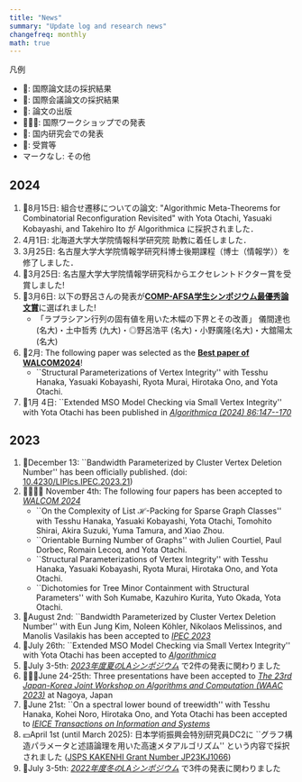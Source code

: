 ```yaml
---
title: "News"
summary: "Update log and research news"
changefreq: monthly
math: true
---
```


凡例
- 📕: 国際論文誌の採択結果
- 📘: 国際会議論文の採択結果
- 📖: 論文の出版
- 🧑‍🤝‍🧑: 国際ワークショップでの発表
- 🗾: 国内研究会での発表
- 🎉: 受賞等
- マークなし: その他


## 2024
1. 📕8月15日: 組合せ遷移についての論文: "Algorithmic Meta-Theorems for Combinatorial Reconfiguration Revisited" with Yota Otachi, Yasuaki Kobayashi, and Takehiro Ito が Algorithmica に採択されました．
1. 4月1日: 北海道大学大学院情報科学研究院 助教に着任しました．
1. 3月25日: 名古屋大学大学院情報学研究科博士後期課程（博士（情報学））を修了しました．
1. 🎉3月25日: 名古屋大学大学院情報学研究科からエクセレントドクター賞を受賞しました!
1. 🎉3月6日: 以下の野呂さんの発表が[**COMP-AFSA学生シンポジウム最優秀論文賞**](https://www.ieice.org/~comp/student-sympo/2024.html)に選ばれました!
    - 「ラプラシアン行列の固有値を用いた木幅の下界とその改善」 儀間達也 (名大)・土中哲秀 (九大)・◎野呂浩平 (名大)・小野廣隆(名大)・大舘陽太(名大)
1. 🎉2月: The following paper was selected as the [**Best paper of WALCOM2024**](https://www.kono.cis.iwate-u.ac.jp/~yamanaka/walcom2024/index.html)!
   - ``Structural Parameterizations of Vertex Integrity'' with Tesshu Hanaka, Yasuaki Kobayashi, Ryota Murai, Hirotaka Ono, and Yota Otachi. 
1. 📖1月 4日: ``Extended MSO Model Checking via Small Vertex Integrity'' with Yota Otachi has been published in [_Algorithmica (2024) 86:147--170_](https://doi.org/10.1007/s00453-023-01161-9)

## 2023
1. 📖December 13: ``Bandwidth Parameterized by Cluster Vertex Deletion Number'' has been officially published. (doi: [10.4230/LIPIcs.IPEC.2023.21](https://doi.org/10.4230/LIPIcs.IPEC.2023.21))
1. 📘📘📘📘 November 4th: The following four papers has been accepted to [_WALCOM 2024_](https://www.kono.cis.iwate-u.ac.jp/~yamanaka/walcom2024/) 
	- ``On the Complexity of List $\mathcal H$-Packing for Sparse Graph Classes'' with Tesshu Hanaka, Yasuaki Kobayashi, Yota Otachi, Tomohito Shirai, Akira Suzuki, Yuma Tamura, and Xiao Zhou.
	- ``Orientable Burning Number of Graphs'' with Julien Courtiel, Paul Dorbec, Romain Lecoq, and Yota Otachi.
	- ``Structural Parameterizations of Vertex Integrity'' with Tesshu Hanaka, Yasuaki Kobayashi, Ryota Murai, Hirotaka Ono, and Yota Otachi.
	- ``Dichotomies for Tree Minor Containment with Structural Parameters'' with Soh Kumabe, Kazuhiro Kurita, Yuto Okada, Yota Otachi.
1. 📘August 2nd: ``Bandwidth Parameterized by Cluster Vertex Deletion Number''
	 with Eun Jung Kim, Noleen Köhler, Nikolaos Melissinos, and Manolis Vasilakis has been accepted to [_IPEC 2023_](https://algo-conference.org/2023/ipec/)
1. 📕July 26th: ``Extended MSO Model Checking via Small Vertex Integrity'' with Yota Otachi has been accepted to [_Algorithmica_](https://doi.org/10.1007/s00453-023-01161-9)
1. 🗾July 3-5th: [_2023年度夏のLAシンポジウム_](https://la-symposium.github.io/2023/summer.html) で2件の発表に関わりました
1. 🧑‍🤝‍🧑June 24-25th: Three presentations have been accepted to [_The 23rd Japan-Korea Joint Workshop on Algorithms and Computation (WAAC 2023)_](https://www.math.mi.i.nagoya-u.ac.jp/~otachi/events/waac23/) at Nagoya, Japan
1. 📕June 21st: ``On a spectral lower bound of treewidth'' with Tesshu Hanaka, Kohei Noro, Hirotaka Ono, and Yota Otachi
	has been accepted to [_IEICE Transactions on Information and Systems_](https://search.ieice.org/iss/index.html)
1. 💴April 1st (until March 2025): 日本学術振興会特別研究員DC2に ``グラフ構造パラメータと述語論理を用いた高速メタアルゴリズム'' という内容で採択されました ([JSPS KAKENHI Grant Number JP23KJ1066](https://kaken.nii.ac.jp/grant/KAKENHI-PROJECT-23KJ1066/)) 
1. 🗾July 3-5th: [_2022年度冬のLAシンポジウム_](https://la-symposium2022.github.io/winter.html) で3件の発表に関わりました
